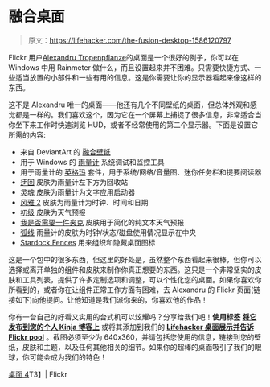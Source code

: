 # 融合桌面

> 原文：<https://lifehacker.com/the-fusion-desktop-1586120797>

Flickr 用户[Alexandru Tropenpflanze](https://www.flickr.com/photos/mcwolke/)的桌面是一个很好的例子，你可以在 Windows 中用 Rainmeter 做什么，而且设置起来并不困难。只需要快捷方式、一些适当放置的小部件和一些有用的信息。这是你需要让你的显示器看起来像这样的东西。



这不是 Alexandru 唯一的桌面——他还有几个不同壁纸的桌面，但总体外观和感觉都是一样的。我们喜欢这个，因为它在一个屏幕上捕捉了很多信息，非常适合当你坐下来工作时快速浏览 HUD，或者不经常使用的第二个显示器。下面是设置它所需的内容:

*   来自 DeviantArt 的 [融合壁纸](http://slurpaza.deviantart.com/art/Fusion-372087847)
*   用于 Windows 的 [雨量计](http://rainmeter.net/) 系统调试和监控工具
*   用于雨量计的 [英格玛](http://kaelri.deviantart.com/art/Enigma-103823591) 套件，用于系统/网络/音量图、迷你任务栏和提要阅读器
*   [迂回](http://www.wincustomize.com/explore/rainmeter/35/) 皮肤为雨量计左下方为回收站
*   [灵魂](http://bradd9.deviantart.com/art/Soul-323678927) 皮肤为雨量计为文字应用启动器
*   [风雅 2](http://lilshizzy.deviantart.com/art/Rainmeter-Elegance-2-244373054) 皮肤为雨量计为时钟、时间和日期
*   [初级](http://flyinghyrax.deviantart.com/art/Elementary-2-0-426588102) 皮肤为天气预报
*   [我是否需要一件夹克](http://flyinghyrax.deviantart.com/art/Do-I-Need-a-Jacket-264544648) 皮肤用于简化的纯文本天气预报
*   [弧线](http://kaelri.deviantart.com/art/Arcs-112670528) 雨量计的皮肤为时钟/状态/磁盘使用情况显示在中央
*   [Stardock Fences](http://www.stardock.com/products/fences/) 用来组织和隐藏桌面图标

这是一个包中的很多东西，但这里的好处是，虽然整个东西看起来很棒，但你可以选择或离开单独的组件和皮肤来制作你真正想要的东西。这只是一个非常坚实的皮肤和工具列表，提供了许多定制选项和调整，可以个性化您的桌面。如果你喜欢你所看到的，或者你在让组件正常工作方面有困难，去 Alexandru 的 Flickr 页面(链接如下)向他提问。让他知道是我们派你来的，你喜欢他的作品！

你有一台自己的好看又实用的台式机可以炫耀吗？分享给我们吧！**使用标签** [**将它发布到您的个人 Kinja 博客上**](http://kinja.com/tag/desktop-showcase) 或将其添加到我们的 [**Lifehacker 桌面展示并告诉 Flickr pool**](http://www.flickr.com/groups/lifehacker-desktop-showandtell/) 。截图必须至少为 640x360，并请包括您使用的信息，链接到您的壁纸，皮肤和主题，以及任何其他相关的细节。如果你的超棒的桌面吸引了我们的眼球，你可能会成为我们的特色！

[桌面 4](https://www.flickr.com/photos/mcwolke/14246991471/in/pool-lifehacker-desktop-showandtell)T3】| Flickr